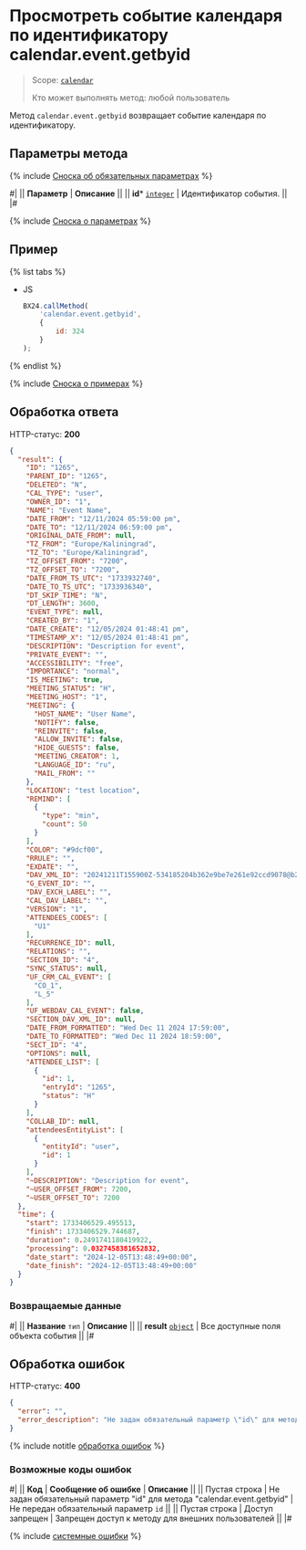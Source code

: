 # Просмотреть событие календаря по идентификатору calendar.event.getbyid

> Scope: [`calendar`](../scopes/permissions.md)
>
> Кто может выполнять метод: любой пользователь

Метод `calendar.event.getbyid` возвращает событие календаря по идентификатору.

## Параметры метода

{% include [Сноска об обязательных параметрах](../../_includes/required.md) %}

#|
|| **Параметр** | **Описание** ||
|| **id***
[`integer`](../data-types.md) | Идентификатор события. ||
|#

{% include [Сноска о параметрах](../../_includes/required.md) %}

## Пример

{% list tabs %}

- JS

    ```js
    BX24.callMethod(
        'calendar.event.getbyid',
        {
            id: 324
        }
    );
    ```

{% endlist %}

{% include [Сноска о примерах](../../_includes/examples.md) %}

## Обработка ответа

HTTP-статус: **200**

```json
{
  "result": {
    "ID": "1265",
    "PARENT_ID": "1265",
    "DELETED": "N",
    "CAL_TYPE": "user",
    "OWNER_ID": "1",
    "NAME": "Event Name",
    "DATE_FROM": "12/11/2024 05:59:00 pm",
    "DATE_TO": "12/11/2024 06:59:00 pm",
    "ORIGINAL_DATE_FROM": null,
    "TZ_FROM": "Europe/Kaliningrad",
    "TZ_TO": "Europe/Kaliningrad",
    "TZ_OFFSET_FROM": "7200",
    "TZ_OFFSET_TO": "7200",
    "DATE_FROM_TS_UTC": "1733932740",
    "DATE_TO_TS_UTC": "1733936340",
    "DT_SKIP_TIME": "N",
    "DT_LENGTH": 3600,
    "EVENT_TYPE": null,
    "CREATED_BY": "1",
    "DATE_CREATE": "12/05/2024 01:48:41 pm",
    "TIMESTAMP_X": "12/05/2024 01:48:41 pm",
    "DESCRIPTION": "Description for event",
    "PRIVATE_EVENT": "",
    "ACCESSIBILITY": "free",
    "IMPORTANCE": "normal",
    "IS_MEETING": true,
    "MEETING_STATUS": "H",
    "MEETING_HOST": "1",
    "MEETING": {
      "HOST_NAME": "User Name",
      "NOTIFY": false,
      "REINVITE": false,
      "ALLOW_INVITE": false,
      "HIDE_GUESTS": false,
      "MEETING_CREATOR": 1,
      "LANGUAGE_ID": "ru",
      "MAIL_FROM": ""
    },
    "LOCATION": "test location",
    "REMIND": [
      {
        "type": "min",
        "count": 50
      }
    ],
    "COLOR": "#9dcf00",
    "RRULE": "",
    "EXDATE": "",
    "DAV_XML_ID": "20241211T155900Z-534185204b362e9be7e261e92ccd9078@b24evo.lan",
    "G_EVENT_ID": "",
    "DAV_EXCH_LABEL": "",
    "CAL_DAV_LABEL": "",
    "VERSION": "1",
    "ATTENDEES_CODES": [
      "U1"
    ],
    "RECURRENCE_ID": null,
    "RELATIONS": "",
    "SECTION_ID": "4",
    "SYNC_STATUS": null,
    "UF_CRM_CAL_EVENT": [
      "CO_1",
      "L_5"
    ],
    "UF_WEBDAV_CAL_EVENT": false,
    "SECTION_DAV_XML_ID": null,
    "DATE_FROM_FORMATTED": "Wed Dec 11 2024 17:59:00",
    "DATE_TO_FORMATTED": "Wed Dec 11 2024 18:59:00",
    "SECT_ID": "4",
    "OPTIONS": null,
    "ATTENDEE_LIST": [
      {
        "id": 1,
        "entryId": "1265",
        "status": "H"
      }
    ],
    "COLLAB_ID": null,
    "attendeesEntityList": [
      {
        "entityId": "user",
        "id": 1
      }
    ],
    "~DESCRIPTION": "Description for event",
    "~USER_OFFSET_FROM": 7200,
    "~USER_OFFSET_TO": 7200
  },
  "time": {
    "start": 1733406529.495513,
    "finish": 1733406529.744687,
    "duration": 0.2491741180419922,
    "processing": 0.0327458381652832,
    "date_start": "2024-12-05T13:48:49+00:00",
    "date_finish": "2024-12-05T13:48:49+00:00"
  }
}
```

### Возвращаемые данные

#|
|| **Название**
`тип` | **Описание** ||
|| **result**
[`object`](../data-types.md) | Все доступные поля объекта события ||
|#

## Обработка ошибок

HTTP-статус: **400**

```json
{
  "error": "",
  "error_description": "Не задан обязательный параметр \"id\" для метода \"calendar.event.getbyid\""
}
```
{% include notitle [обработка ошибок](../../_includes/error-info.md) %}

### Возможные коды ошибок

#|
|| **Код** | **Cообщение об ошибке** | **Описание** ||
|| Пустая строка | Не задан обязательный параметр "id" для метода "calendar.event.getbyid" | Не передан обязательный параметр `id` ||
|| Пустая строка | Доступ запрещен | Запрещен доступ к методу для внешних пользователей ||
|#

{% include [системные ошибки](../../_includes/system-errors.md) %}